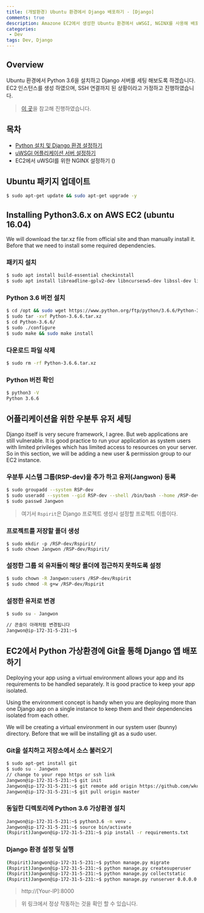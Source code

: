 ```yaml
---
title: (개발환경) Ubuntu 환경에서 Django 배포하기 - [Django]
comments: true
description: Amazone EC2에서 생성한 Ubuntu 환경에서 uWSGI, NGINX를 사용해 배포하는 과정입니다.
categories:
 - Dev
tags: Dev, Django 
---
```


## Overview

Ubuntu 환경에서 Python 3.6을 설치하고 Django 서버를 세팅 해보도록 하겠습니다. EC2 인스턴스를 생성 하였으며, SSH 연결까지 된 상황이라고 가정하고 진행하였습니다.

> [이 곳](https://medium.freecodecamp.org/django-uwsgi-nginx-postgresql-setup-on-aws-ec2-ubuntu16-04-with-python-3-6-6c58698ae9d3)을 참고해 진행하였습니다.

## 목차

- [Python 설치 및 Django 환경 설정하기](http://jangwon.me/dev/2018/10/08/(%EA%B0%9C%EB%B0%9C%ED%99%98%EA%B2%BD)-Ubuntu-%ED%99%98%EA%B2%BD%EC%97%90%EC%84%9C-Django-%EB%B0%B0%ED%8F%AC%ED%95%98%EA%B8%B0-Django-%EC%84%A4%EC%A0%95/)
- [uWSGI 어플리케이션 서버 설정하기](http://jangwon.me/dev/2018/10/10/(%EA%B0%9C%EB%B0%9C%ED%99%98%EA%B2%BD)-Ubuntu-%ED%99%98%EA%B2%BD%EC%97%90%EC%84%9C-Django-%EB%B0%B0%ED%8F%AC%ED%95%98%EA%B8%B0-Uwsgi-%EC%84%A4%EC%A0%95/)
- EC2에서 uWSGI를 위한 NGINX 설정하기 ()

## Ubuntu 패키지 업데이트

```bash
$ sudo apt-get update && sudo apt-get upgrade -y
```

## Installing Python3.6.x on AWS EC2 (ubuntu 16.04)

We will download the tar.xz file from official site and than manually install it. Before that we need to install some required dependencies.

### 패키지 설치

```bash
$ sudo apt install build-essential checkinstall
$ sudo apt install libreadline-gplv2-dev libncursesw5-dev libssl-dev libsqlite3-dev tk-dev libgdbm-dev libc6-dev libbz2-dev
```

### Python 3.6 버전 설치

```bash
$ cd /opt && sudo wget https://www.python.org/ftp/python/3.6.6/Python-3.6.6.tar.xz
$ sudo tar -xvf Python-3.6.6.tar.xz
$ cd Python-3.6.6/
$ sudo ./configure
$ sudo make && sudo make install
```

### 다운로드 파일 삭제

```bash
$ sudo rm -rf Python-3.6.6.tar.xz
```

### Python 버전 확인

```bash
$ python3 -V
Python 3.6.6
```

## 어플리케이션을 위한 우분투 유저 세팅

Django itself is very secure framework, I agree. But web applications are still vulnerable. It is good practice to run your application as system users with limited privileges which has limited access to resources on your server. So in this section, we will be adding a new user & permission group to our EC2 instance.

### 우분투 시스템 그룹(RSP-dev)을 추가 하고 유저(Jangwon) 등록

```bash
$ sudo groupadd --system RSP-dev
$ sudo useradd --system --gid RSP-dev --shell /bin/bash --home /RSP-dev/Rspirit Jangwon
$ sudo passwd Jangwon
```
> 여기서 `Rspirit`은 Django 프로젝트 생성시 설정할 프로젝트 이름이다.

### 프로젝트를 저장할 폴더 생성

```
$ sudo mkdir -p /RSP-dev/Rspirit/
$ sudo chown Jangwon /RSP-dev/Rspirit/
```

### 설정한 그룹 외 유저들이 해당 폴더에 접근하지 못하도록 설정

```bash
$ sudo chown -R Jangwon:users /RSP-dev/Rspirit
$ sudo chmod -R g+w /RSP-dev/Rspirit
```

### 설정한 유저로 변경

```bash
$ sudo su - Jangwon

// 콘솔이 아래처럼 변경됩니다
Jangwon@ip-172-31-5-231:~$
```

## EC2에서 Python 가상환경에 Git을 통해 Django 앱 배포하기

Deploying your app using a virtual environment allows your app and its requirements to be handled separately. It is good practice to keep your app isolated.

Using the environment concept is handy when you are deploying more than one Django app on a single instance to keep them and their dependencies isolated from each other.

We will be creating a virtual environment in our system user (bunny) directory. Before that we will be installing git as a sudo user.

### Git을 설치하고 저장소에서 소스 불러오기

```bash
$ sudo apt-get install git
$ sudo su - Jangwon
// change to your repo https or ssh link
Jangwon@ip-172-31-5-231:~$ git init
Jangwon@ip-172-31-5-231:~$ git remote add origin https://github.com/wkddnjset/RSP-Django
Jangwon@ip-172-31-5-231:~$ git pull origin master
```

### 동일한 디렉토리에 Python 3.6 가상환경 설치

```bash
Jangwon@ip-172-31-5-231:~$ python3.6 -m venv .
Jangwon@ip-172-31-5-231:~$ source bin/activate
(Rspirit)Jangwon@ip-172-31-5-231:~$ pip install -r requirements.txt
```

### Django 환경 설정 및 실행

```bash
(Rspirit)Jangwon@ip-172-31-5-231:~$ python manage.py migrate
(Rspirit)Jangwon@ip-172-31-5-231:~$ python manage.py createsuperuser
(Rspirit)Jangwon@ip-172-31-5-231:~$ python manage.py collectstatic
(Rspirit)Jangwon@ip-172-31-5-231:~$ python manage.py runserver 0.0.0.0:8000
```

> http://[Your-IP]:8000

> 위 링크에서 정상 작동하는 것을 확인 할 수 있습니다.